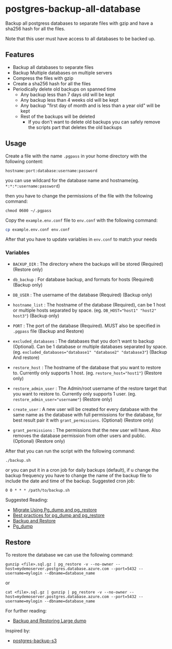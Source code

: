 # postgres-backup-all-database
Backup all postgress databases to separate files with gzip and have a sha256 hash for all the files. 

Note that this user must have access to all databases to be backed up.
## Features
* Backup all databases to separate files
* Backup Multiple databases on multiple servers
* Compress the files with gzip
* Create a sha256 hash for all the files
* Periodically delete old backups on spanned time
    * Any backup less than 7 days old will be kept
    * Any backup less than 4 weeks old will be kept
    * Any backup "first day of month and is less than a year old" will be kept
    * Rest of the backups will be deleted
        * If you don't want to delete old backups you can safely remove the scripts part that deletes the old backups

## Usage

Create a file with the name `.pgpass` in your home directory with the following content:

```
hostname:port:database:username:password
```
you can use wildcard for the database name and hostname(eg. `*:*:*:username:password`)

then you have to change the permissions of the file with the following command:

```
chmod 0600 ~/.pgpass
```

Copy the `example.env.conf` file to `env.conf` with the following command:
```bash
cp example.env.conf env.conf
```
After that you have to update variables in `env.conf` to match your needs

### Variables
* `BACKUP_DIR` : The directory where the backups will be stored (Required) (Restore only)
* `db_backup` : For database backup, and formats for hosts (Required) (Backup only)
* `DB_USER` : The username of the database (Required) (Backup only)
* `hostname_list` : The hostname of the database (Required), can be 1 host or multiple hosts separated by space. (eg. `DB_HOST="host1" "host2" host3"`) (Backup only)
* `PORT` : The port of the database (Required). MUST also be specified in `.pgpass` file (Backup and Restore)
* `excluded_databases` : The databases that you don't want to backup (Optional). Can be 1 database or multiple databases separated by space. (eg. `excluded_databases="database1" "database2" "database3"`) (Backup And restore)

* `restore_host` : The hostname of the database that you want to restore to. Currently only supports 1 host. (eg. `restore_host="host1"`) (Restore only)
* `restore_admin_user` : The Admin/root username of the restore target that you want to restore to. Currently only supports 1 user. (eg. `restore_admin_user="username"`)   (Restore only)
* `create_user` : A new user will be created for every database with the same name as the database with full permissions for the database, for best result pair it with `grant_permissions`. (Optional) (Restore only)
* `grant_permissions` : The permissions that the new user will have. Also removes the database permission from other users and public. (Optional) (Restore only)

After that you can run the script with the following command:

```
./backup.sh
```

or you can put it in a cron job for daily backups (default), if u change the backup frequency you have to change the name of the backup file to include the date and time of the backup.
Suggested cron job:

```
0 0 * * * /path/to/backup.sh
```
Suggested Reading: 
* [Migrate Using Pg_dump and pg_restore](https://learn.microsoft.com/en-us/azure/postgresql/migrate/how-to-migrate-using-dump-and-restore)
* [Best practices for pg_dump and pg_restore ](https://learn.microsoft.com/en-us/azure/postgresql/flexible-server/how-to-pgdump-restore)
* [Backup and Restore](https://www.postgresql.org/docs/9.5/backup-dump.html)
* [Pg_dump](https://www.postgresql.org/docs/current/app-pgdump.html)
## Restore
To restore the database we can use the following command:
```
gunzip <file>.sql.gz | pg_restore -v --no-owner --host=mydemoserver.postgres.database.azure.com --port=5432 --username=mylogin --dbname=database_name
```
or 
```
cat <file>.sql.gz | gunzip | pg_restore -v --no-owner --host=mydemoserver.postgres.database.azure.com --port=5432 --username=mylogin --dbname=database_name
```
For further reading:
* [Backup and Restoring Large dump](https://www.postgresql.org/docs/9.5/backup-dump.html#BACKUP-DUMP-LARGE)

Inspired by:
* [postgres-backup-s3 ](https://github.com/eeshugerman/postgres-backup-s3)